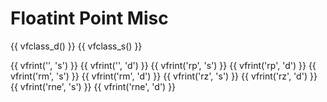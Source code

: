 # Floatint Point Misc

{{ vfclass_d() }}
{{ vfclass_s() }}

{{ vfrint('', 's') }}
{{ vfrint('', 'd') }}
{{ vfrint('rp', 's') }}
{{ vfrint('rp', 'd') }}
{{ vfrint('rm', 's') }}
{{ vfrint('rm', 'd') }}
{{ vfrint('rz', 's') }}
{{ vfrint('rz', 'd') }}
{{ vfrint('rne', 's') }}
{{ vfrint('rne', 'd') }}
